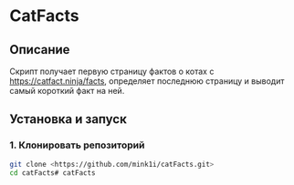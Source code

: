 # CatFacts 

## Описание
Скрипт получает первую страницу фактов о котах с https://catfact.ninja/facts,
определяет последнюю страницу и выводит самый короткий факт на ней.

## Установка и запуск

### 1. Клонировать репозиторий
```bash
git clone <https://github.com/mink1i/catFacts.git>
cd catFacts#   c a t F a c t s  
 